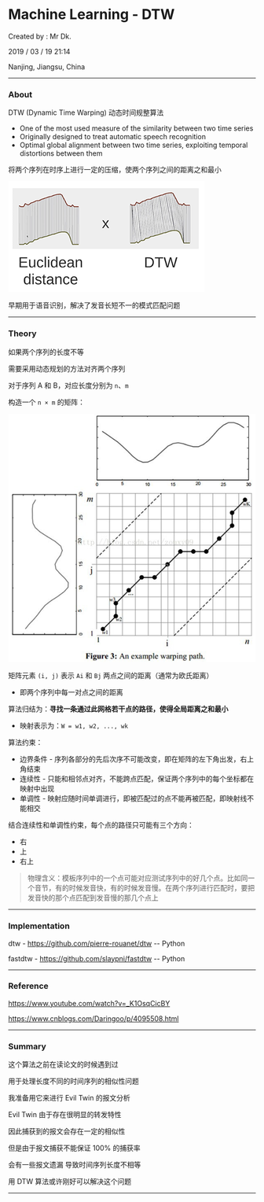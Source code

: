 # Machine Learning - DTW

Created by : Mr Dk.

2019 / 03 / 19 21:14

Nanjing, Jiangsu, China

---

### About

DTW (Dynamic Time Warping) 动态时间规整算法

* One of the most used measure of the similarity between two time series
* Originally designed to treat automatic speech recognition
* Optimal global alignment between two time series, exploiting temporal distortions between them

将两个序列在时序上进行一定的压缩，使两个序列之间的距离之和最小

![dtw](../img/dtw.png)

早期用于语音识别，解决了发音长短不一的模式匹配问题

---

### Theory

如果两个序列的长度不等

需要采用动态规划的方法对齐两个序列

对于序列 A 和 B，对应长度分别为 `n`、`m`

构造一个 `n × m` 的矩阵：

![dtw-matrix](../img/dtw-matrix.png)

矩阵元素 `(i, j)` 表示 `Ai` 和 `Bj` 两点之间的距离（通常为欧氏距离）

* 即两个序列中每一对点之间的距离

算法归结为：__寻找一条通过此网格若干点的路径，使得全局距离之和最小__

* 映射表示为：`W = w1, w2, ..., wk`

算法约束：

* 边界条件 - 序列各部分的先后次序不可能改变，即在矩阵的左下角出发，右上角结束
* 连续性 - 只能和相邻点对齐，不能跨点匹配，保证两个序列中的每个坐标都在映射中出现
* 单调性 - 映射应随时间单调进行，即被匹配过的点不能再被匹配，即映射线不能相交

结合连续性和单调性约束，每个点的路径只可能有三个方向：

* 右
* 上
* 右上

> 物理含义：模板序列中的一个点可能对应测试序列中的好几个点。比如同一个音节，有的时候发音快，有的时候发音慢。在两个序列进行匹配时，要把发音快的那个点匹配到发音慢的那几个点上

---

### Implementation

dtw - https://github.com/pierre-rouanet/dtw -- Python

fastdtw - https://github.com/slaypni/fastdtw -- Python

---

### Reference

https://www.youtube.com/watch?v=_K1OsqCicBY

https://www.cnblogs.com/Daringoo/p/4095508.html

---

### Summary

这个算法之前在读论文的时候遇到过

用于处理长度不同的时间序列的相似性问题

我准备用它来进行 Evil Twin 的报文分析

Evil Twin 由于存在很明显的转发特性

因此捕获到的报文会存在一定的相似性

但是由于报文捕获不能保证 100% 的捕获率

会有一些报文遗漏 导致时间序列长度不相等

用 DTW 算法或许刚好可以解决这个问题

---

